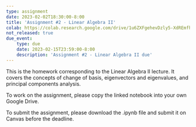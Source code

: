 ```yaml
---
type: assignment
date: 2023-02-02T18:30:00-8:00
title: 'Assignment #2 - Linear Algebra II'
colab: https://colab.research.google.com/drive/1u6ZXFgehevDzly5-XdREmfhDaENYLhfG?usp=share_link
not_released: true
due_event: 
    type: due
    date: 2023-02-15T23:59:00-8:00
    description: 'Assignment #2 - Linear Algebra II due'
---
```

This is the homework corresponding to the Linear Algebra II lecture. It covers the concepts of change of basis, eigenvectors and eigenvalues, and principal components analysis.

To work on the assignment, please copy the linked notebook into your own Google Drive. 

To submit the assignment, please download the .ipynb file and submit it on Canvas before the deadline.
